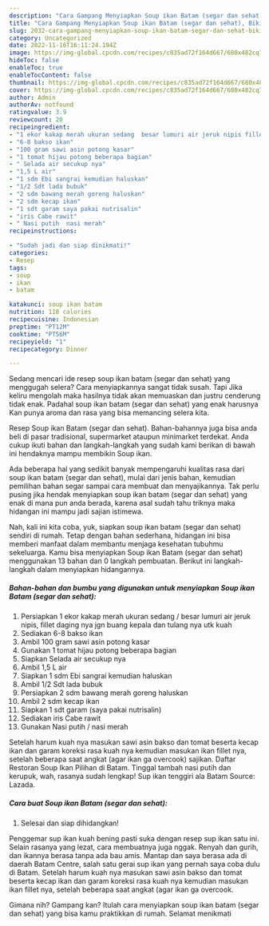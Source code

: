 ```yaml
---
description: "Cara Gampang Menyiapkan Soup ikan Batam (segar dan sehat), Bikin Ngiler"
title: "Cara Gampang Menyiapkan Soup ikan Batam (segar dan sehat), Bikin Ngiler"
slug: 2032-cara-gampang-menyiapkan-soup-ikan-batam-segar-dan-sehat-bikin-ngiler
category: Uncategorized
date: 2022-11-16T16:11:24.194Z
image: https://img-global.cpcdn.com/recipes/c835ad72f164d667/680x482cq70/soup-ikan-batam-segar-dan-sehat-foto-resep-utama.jpg
hideToc: false
enableToc: true
enableTocContent: false
thumbnail: https://img-global.cpcdn.com/recipes/c835ad72f164d667/680x482cq70/soup-ikan-batam-segar-dan-sehat-foto-resep-utama.jpg
cover: https://img-global.cpcdn.com/recipes/c835ad72f164d667/680x482cq70/soup-ikan-batam-segar-dan-sehat-foto-resep-utama.jpg
author: Admin
authorAv: notfound
ratingvalue: 3.9
reviewcount: 20
recipeingredient:
- "1 ekor kakap merah ukuran sedang  besar lumuri air jeruk nipis fillet daging nya jgn buang kepala dan tulang nya utk kuah"
- "6-8 bakso ikan"
- "100 gram sawi asin potong kasar"
- "1 tomat hijau potong beberapa bagian"
- " Selada air secukup nya"
- "1,5 L air"
- "1 sdm Ebi sangrai kemudian haluskan"
- "1/2 Sdt lada bubuk"
- "2 sdm bawang merah goreng haluskan"
- "2 sdm kecap ikan"
- "1 sdt garam saya pakai nutrisalin"
- "iris Cabe rawit"
- " Nasi putih  nasi merah"
recipeinstructions:

- "Sudah jadi dan siap dinikmati!"
categories:
- Resep
tags:
- soup
- ikan
- batam

katakunci: soup ikan batam 
nutrition: 118 calories
recipecuisine: Indonesian
preptime: "PT12M"
cooktime: "PT56M"
recipeyield: "1"
recipecategory: Dinner

---
```



Sedang mencari ide resep soup ikan batam (segar dan sehat) yang menggugah selera? Cara menyiapkannya sangat tidak susah. Tapi Jika keliru mengolah maka hasilnya tidak akan memuaskan dan justru cenderung tidak enak. Padahal soup ikan batam (segar dan sehat) yang enak harusnya Kan punya aroma dan rasa yang bisa memancing selera kita.


Resep Soup ikan Batam (segar dan sehat). Bahan-bahannya juga bisa anda beli di pasar tradisional, supermarket ataupun minimarket terdekat. Anda cukup ikuti bahan dan langkah-langkah yang sudah kami berikan di bawah ini hendaknya mampu membikin Soup ikan.

Ada beberapa hal yang sedikit banyak mempengaruhi kualitas rasa dari soup ikan batam (segar dan sehat), mulai dari jenis bahan, kemudian pemilihan bahan segar sampai cara membuat dan menyajikannya. Tak perlu pusing jika hendak menyiapkan soup ikan batam (segar dan sehat) yang enak di mana pun anda berada, karena asal sudah tahu triknya maka hidangan ini mampu jadi sajian istimewa.


Nah, kali ini kita coba, yuk, siapkan soup ikan batam (segar dan sehat) sendiri di rumah. Tetap dengan bahan sederhana, hidangan ini bisa memberi manfaat dalam membantu menjaga kesehatan tubuhmu sekeluarga. Kamu bisa menyiapkan Soup ikan Batam (segar dan sehat) menggunakan 13 bahan dan 0 langkah pembuatan. Berikut ini langkah-langkah dalam menyiapkan hidangannya.

<!--inarticleads1-->

##### Bahan-bahan dan bumbu yang digunakan untuk menyiapkan Soup ikan Batam (segar dan sehat):

1. Persiapkan 1 ekor kakap merah ukuran sedang / besar lumuri air jeruk nipis, fillet daging nya jgn buang kepala dan tulang nya utk kuah
1. Sediakan 6-8 bakso ikan
1. Ambil 100 gram sawi asin potong kasar
1. Gunakan 1 tomat hijau potong beberapa bagian
1. Siapkan  Selada air secukup nya
1. Ambil 1,5 L air
1. Siapkan 1 sdm Ebi sangrai kemudian haluskan
1. Ambil 1/2 Sdt lada bubuk
1. Persiapkan 2 sdm bawang merah goreng haluskan
1. Ambil 2 sdm kecap ikan
1. Siapkan 1 sdt garam (saya pakai nutrisalin)
1. Sediakan iris Cabe rawit
1. Gunakan  Nasi putih / nasi merah


Setelah harum kuah nya masukan sawi asin bakso dan tomat beserta kecap ikan dan garam koreksi rasa kuah nya kemudian masukan ikan fillet nya, setelah beberapa saat angkat (agar ikan ga overcook) sajikan. Daftar Restoran Soup Ikan Pilihan di Batam. Tinggal tambah nasi putih dan kerupuk, wah, rasanya sudah lengkap! Sup ikan tenggiri ala Batam Source: Lazada. 

<!--inarticleads2-->

##### Cara buat Soup ikan Batam (segar dan sehat):


1. Selesai dan siap dihidangkan!

Penggemar sup ikan kuah bening pasti suka dengan resep sup ikan satu ini. Selain rasanya yang lezat, cara membuatnya juga nggak. Renyah dan gurih, dan ikannya berasa tanpa ada bau amis. Mantap dan saya berasa ada di daerah Batam Centre, salah satu gerai sup ikan yang pernah saya coba dulu di Batam. Setelah harum kuah nya masukan sawi asin bakso dan tomat beserta kecap ikan dan garam koreksi rasa kuah nya kemudian masukan ikan fillet nya, setelah beberapa saat angkat (agar ikan ga overcook. 

Gimana nih? Gampang kan? Itulah cara menyiapkan soup ikan batam (segar dan sehat) yang bisa kamu praktikkan di rumah. Selamat menikmati
